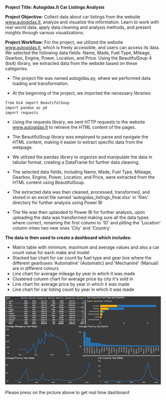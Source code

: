 **Project Title: Autogidas.lt Car Listings Analysis**

**Project Objective:** Collect data about car listings from the website www.autogidas.lt, analyze and visualize the information. Learn to work with real-world data, apply data cleaning and analysis methods, and present insights through various visualizations.

**Project Workflow:**
For the project, we utilized the website www.autogidas.lt, which is freely accessible, and users can access its data. We selected the following data fields: Name, Made, Fuel Type, Mileage, Gearbox, Engine, Power, Location, and Price. Using the BeautifulSoup 4 (bs4) library, we extracted data from the website based on these categories.
- The project file was named autogidas.py, where we performed data loading and transformation.

- At the beginning of the project, we imported the necessary libraries:
 ```
 from bs4 import BeautifulSoup
 import pandas as pd
 import requests
 ```
- Using the requests library, we sent HTTP requests to the website www.autogidas.lt to retrieve the HTML content of the pages.

- The BeautifulSoup library was employed to parse and navigate the HTML content, making it easier to extract specific data from the webpage.

- We utilized the pandas library to organize and manipulate the data in tabular format, creating a DataFrame for further data cleaning.

- The selected data fields, including Name, Made, Fuel Type, Mileage, Gearbox, Engine, Power, Location, and Price, were extracted from the HTML content using BeautifulSoup.

- The extracted data was then cleaned, processed, transformed, and stored in an excel file named 'autogidas_listings_final.xlsx' in 'files' directory for further analysis using Power BI

- The file was then uplaoded to Power BI for further analysis, upon uploading the data was transformed making sure all the data types where correct, renaming the first column to 'ID' and pliting the 'Location' column intwo two new ones 'City' and 'Country'

**The data is then used to create a dashboard which includes:**
- Matrix table with minimum, maximum and average values and also a car count value for each make and model
- Stacked bar chart for car count by fuel type and gear box where the different gearboxes 'Automatinė' (Automatic) and 'Mechaninė' (Manual) are in different colours
- Line chart for average mileage by year in which it was made
- Clustered column chart for average price by city it's sold in
- Line chart for average price by year in which it was made
- Line chart for car listing count by year in which it was made

[![Autogidas Dashboard](https://github.com/LaurynasBil/Autogidas-Project/blob/main/files/dashboard.png)](https://app.powerbi.com/view?r=eyJrIjoiMDBjNWI0ZjQtMDkxNy00YzQyLWE5NzktMzZhM2M4OTVlYWM2IiwidCI6IjIzOWEwODc4LTk5NDQtNDFlYi1iZWRjLTczNWY4MzdkNTI3YiIsImMiOjl9)

Please press on the picture above to get real time dashboard



